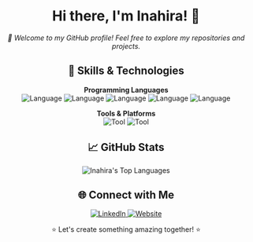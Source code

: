 <h1 align="center">Hi there, I'm Inahira! 👋</h1>

<p align="center">
  <em>🚀 Welcome to my GitHub profile! Feel free to explore my repositories and projects.</em>
</p>

<h2 align="center">🔧 Skills & Technologies</h2>

<p align="center">
  <strong>Programming Languages</strong><br>
  <img src="https://img.shields.io/badge/C++-%2300599C?style=for-the-badge&logo=c%2B%2B&logoColor=white" alt="Language">
  <img src="https://img.shields.io/badge/Python-%2314354C?style=for-the-badge&logo=python&logoColor=white" alt="Language">
  <img src="https://img.shields.io/badge/JavaScript-%23323330?style=for-the-badge&logo=javascript&logoColor=%23F7DF1E" alt="Language">
  <img src="https://img.shields.io/badge/HTML5-%23E34F26?style=for-the-badge&logo=html5&logoColor=white" alt="Language">
  <img src="https://img.shields.io/badge/CSS3-%231572B6?style=for-the-badge&logo=css3&logoColor=white" alt="Language">
</p>
<!--
<p align="center">
  <strong>Frontend Frameworks</strong><br>
  <img src="https://img.shields.io/badge/React-%2320232a?style=for-the-badge&logo=react&logoColor=%2361DAFB" alt="Framework">
  <img src="https://img.shields.io/badge/Angular-%23DD0031?style=for-the-badge&logo=angular&logoColor=white" alt="Framework">
  <img src="https://img.shields.io/badge/Vue.js-%234FC08D?style=for-the-badge&logo=vue.js&logoColor=white" alt="Framework">
  <img src="https://img.shields.io/badge/Bootstrap-%23563D7C?style=for-the-badge&logo=bootstrap&logoColor=white" alt="Framework">
</p>
-->
<p align="center">
  <strong>Tools & Platforms</strong><br>
  <img src="https://img.shields.io/badge/Git-%23F05032?style=for-the-badge&logo=git&logoColor=white" alt="Tool">
  <!--
  <img src="https://img.shields.io/badge/Docker-%232496ED?style=for-the-badge&logo=docker&logoColor=white" alt="Tool">
  -->
  <img src="https://img.shields.io/badge/VSCode-%23007ACC?style=for-the-badge&logo=visual-studio-code&logoColor=white" alt="Tool">
</p>

<h2 align="center">📈 GitHub Stats</h2>

<p align="center">
  <!--<img src="https://github-readme-stats.vercel.app/api?username=Inahira&theme=vue-dark&show_icons=true&hide_border=true&count_private=true" alt="Inahira's Stats">-->
  <img src="https://github-readme-stats.vercel.app/api/top-langs/?username=Inahira&theme=vue-dark&show_icons=true&hide_border=true&layout=compact" alt="Inahira's Top Languages">
</p>

<h2 align="center">🌐 Connect with Me</h2>

<p align="center">
  <a href="[https://www.linkedin.com/in/your-linkedin-profile/](https://www.linkedin.com/in/tahira-inam-4053a625b?utm_source=share&utm_campaign=share_via&utm_content=profile&utm_medium=android_app)">
    <img src="https://img.shields.io/badge/LinkedIn-YourLinkedInProfile-blue" alt="LinkedIn">
  </a>
  <a href="https://yourwebsite.com">
    <img src="https://img.shields.io/badge/Website-yourwebsite.com-blue" alt="Website">
  </a>
</p>

<p align="center">⭐️ Let's create something amazing together! ⭐️</p>
